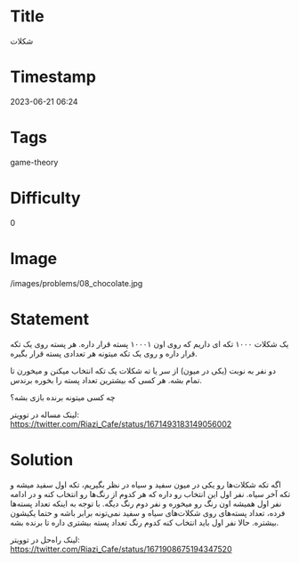 # Title
شکلات
# Timestamp
2023-06-21 06:24
# Tags
game-theory
# Difficulty
0
# Image
/images/problems/08_chocolate.jpg
# Statement
یک شکلات ۱۰۰۰ تکه ای داریم که روی اون ۱۰۰۰۱ پسته قرار داره. هر پسته روی یک تکه قرار داره و روی یک تکه میتونه هر تعدادی پسته قرار بگیره.

دو نفر به نوبت (یکی در میون) از سر یا ته شکلات یک تکه انتخاب میکنن و میخورن تا تمام بشه. هر کسی که بیشترین تعداد پسته را بخوره برندس.

چه کسی میتونه برنده بازی بشه؟

لینک مساله در توویتر: https://twitter.com/Riazi_Cafe/status/1671493183149056002

# Solution

اگه تکه شکلات‌ها رو یکی در میون سفید و سیاه در نظر بگیریم، تکه اول سفید میشه و تکه آخر
سیاه. نفر اول این انتخاب رو داره که هر کدوم از رنگ‌ها رو انتخاب کنه و در ادامه نفر اول همیشه اون رنگ رو میخوره و نفر دوم رنگ دیگه. با توجه به اینکه تعداد پسته‌ها فرده، تعداد پسته‌های روی شکلات‌های سیاه و سفید نمی‌تونه برابر باشه و حتما یکیشون بیشتره. حالا نفر اول باید انتخاب کنه کدوم رنگ تعداد پسته بیشتری داره تا برنده بشه.

لینک راه‌حل در توویتر: https://twitter.com/Riazi_Cafe/status/1671908675194347520
